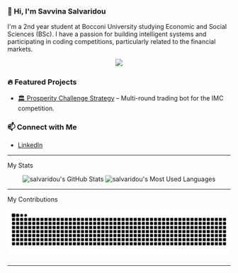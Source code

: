 ### 👋 Hi, I'm Savvina Salvaridou
I'm a 2nd year student at Bocconi University studying Economic and Social Sciences (BSc). I have a passion for building intelligent systems and participating in coding competitions, particularly related to the financial markets. 

<p align="center">
  <img src="https://skillicons.dev/icons?i=python,r,java,html,css" />
</p>

### 🔥 Featured Projects
- [🏛️ Prosperity Challenge Strategy](https://github.com/BocconiStudentsFinancialMarkets/Prosperity-Challenge-Sigfrido-Island) – Multi-round trading bot for the IMC competition.

### 📫 Connect with Me
- [LinkedIn](https://www.linkedin.com/in/ssalvaridou/)

<hr>

My Stats
<br>

<div align=center>
  <img width=390 src="https://github-readme-stats.vercel.app/api?username=salvaridou&theme=transparent&count_private=true&show_icons=true&rank_icon=github&locale=en" alt="salvaridou's GitHub Stats" />
  <img width=325 src="https://github-readme-stats.vercel.app/api/top-langs?username=salvaridou&theme=transparent&layout=donut&hide=css&langs_count=8&border_radius=10&show_icons=true&locale=en" alt="salvaridou's Most Used Languages" />
</div>

<hr>

My Contributions

<div align="center">
  <picture>
    <source media="(prefers-color-scheme: dark)" srcset="https://raw.githubusercontent.com/salvaridou/salvaridou/output/github-contribution-grid-snake-dark.svg" />
    <source media="(prefers-color-scheme: light)" srcset="https://raw.githubusercontent.com/salvaridou/salvaridou/output/github-contribution-grid-snake.svg" />
    <img alt="github-snake" src="https://raw.githubusercontent.com/salvaridou/salvaridou/output/github-contribution-grid-snake.svg" />
  </picture>
</div>

<hr>
